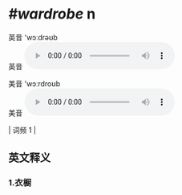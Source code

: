 # ***\#wardrobe*** n
英音 'wɔːdrəʊb  
英音
<audio src="./media/wardrobe1.aac" controls="controls"></audio>

美音 'wɔːrdroʊb  
美音
<audio src="./media/wardrobe2.aac" controls="controls"></audio>



| 词频 1 |  

英文释义
---
### 1.**衣橱**  


